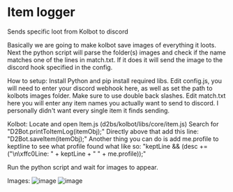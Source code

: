 # Item logger
 Sends specific loot from Kolbot to discord

Basically we are going to make kolbot save images of everything it loots.
Next the python script will parse the folder(s) images and check if the name matches one of the lines in match.txt.
If it does it will send the image to the discord hook specified in the config.

How to setup:
Install Python and pip install required libs.
Edit config.js, you will need to enter your discord webhook here, as well as set the path to kolbots images folder. 
Make sure to use double back slashes.
Edit match.txt here you will enter any item names you actually want to send to discord.  I personally didn't want every single item it finds sending.


Kolbot:  Locate and open Item.js (d2bs/kolbot/libs/core/item.js)
Search for "D2Bot.printToItemLog(itemObj);"
Directly above that add this line: "D2Bot.saveItem(itemObj);"
Another thing you can do is add me.profile to keptline to see what profile found what like so: 
"keptLine && (desc += ("\n\\xffc0Line: " + keptLine + " " + me.profile));"

Run the python script and wait for images to appear.

Images:
![image](https://github.com/magace/Item-logger/assets/7795098/0131c964-e102-4072-b5b8-c0923aaef0a8)
![image](https://github.com/magace/Item-logger/assets/7795098/7769976e-78ad-4774-8b0d-c849603c7942)

